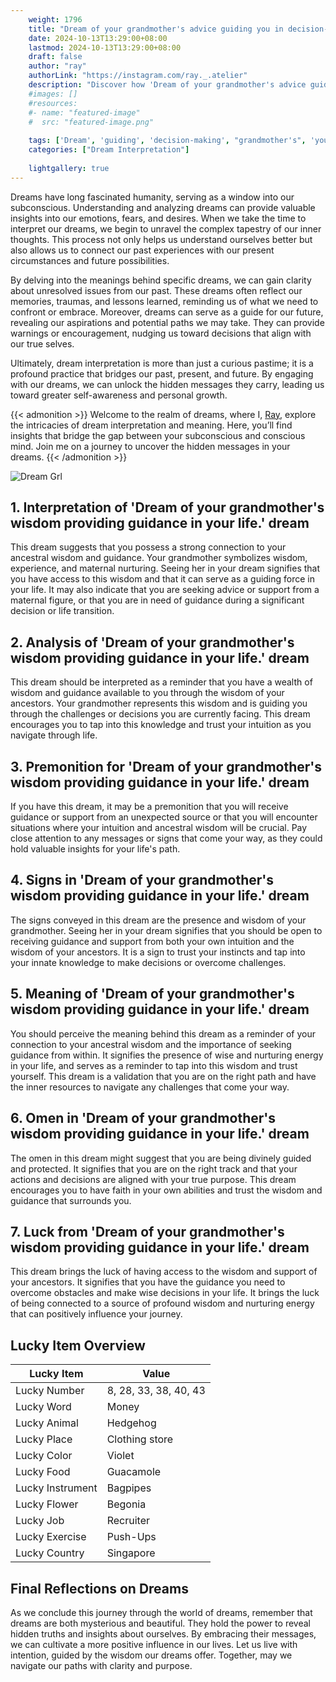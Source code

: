 ```yaml
---
    weight: 1796
    title: "Dream of your grandmother's advice guiding you in decision-making."  # Assuming 'title' column exists
    date: 2024-10-13T13:29:00+08:00
    lastmod: 2024-10-13T13:29:00+08:00
    draft: false
    author: "ray"
    authorLink: "https://instagram.com/ray._.atelier"
    description: "Discover how 'Dream of your grandmother's advice guiding you in decision-making.' can interpret your future and uncover its significant meanings in your life."
    #images: []
    #resources:
    #- name: "featured-image"
    #  src: "featured-image.png"
    
    tags: ['Dream', 'guiding', 'decision-making', "grandmother's", 'you', 'advice']
    categories: ["Dream Interpretation"]
    
    lightgallery: true
---
```

    
Dreams have long fascinated humanity, serving as a window into our subconscious. Understanding and analyzing dreams can provide valuable insights into our emotions, fears, and desires. When we take the time to interpret our dreams, we begin to unravel the complex tapestry of our inner thoughts. This process not only helps us understand ourselves better but also allows us to connect our past experiences with our present circumstances and future possibilities.

By delving into the meanings behind specific dreams, we can gain clarity about unresolved issues from our past. These dreams often reflect our memories, traumas, and lessons learned, reminding us of what we need to confront or embrace. Moreover, dreams can serve as a guide for our future, revealing our aspirations and potential paths we may take. They can provide warnings or encouragement, nudging us toward decisions that align with our true selves.

Ultimately, dream interpretation is more than just a curious pastime; it is a profound practice that bridges our past, present, and future. By engaging with our dreams, we can unlock the hidden messages they carry, leading us toward greater self-awareness and personal growth.

{{< admonition >}}
Welcome to the realm of dreams, where I, [Ray](https://instagram.com/ray._.atelier), explore the intricacies of dream interpretation and meaning. Here, you’ll find insights that bridge the gap between your subconscious and conscious mind. Join me on a journey to uncover the hidden messages in your dreams.
{{< /admonition >}}

![Dream Grl](https://cdn.pixabay.com/photo/2017/11/02/03/35/gothic-2910057_1280.jpg "Dream Grl")

## 1. Interpretation of 'Dream of your grandmother's wisdom providing guidance in your life.' dream
 This dream suggests that you possess a strong connection to your ancestral wisdom and guidance. Your grandmother symbolizes wisdom, experience, and maternal nurturing. Seeing her in your dream signifies that you have access to this wisdom and that it can serve as a guiding force in your life. It may also indicate that you are seeking advice or support from a maternal figure, or that you are in need of guidance during a significant decision or life transition.

## 2. Analysis of 'Dream of your grandmother's wisdom providing guidance in your life.' dream
 This dream should be interpreted as a reminder that you have a wealth of wisdom and guidance available to you through the wisdom of your ancestors. Your grandmother represents this wisdom and is guiding you through the challenges or decisions you are currently facing. This dream encourages you to tap into this knowledge and trust your intuition as you navigate through life.

## 3. Premonition for 'Dream of your grandmother's wisdom providing guidance in your life.' dream
 If you have this dream, it may be a premonition that you will receive guidance or support from an unexpected source or that you will encounter situations where your intuition and ancestral wisdom will be crucial. Pay close attention to any messages or signs that come your way, as they could hold valuable insights for your life's path.

## 4. Signs in 'Dream of your grandmother's wisdom providing guidance in your life.' dream
 The signs conveyed in this dream are the presence and wisdom of your grandmother. Seeing her in your dream signifies that you should be open to receiving guidance and support from both your own intuition and the wisdom of your ancestors. It is a sign to trust your instincts and tap into your innate knowledge to make decisions or overcome challenges.

## 5. Meaning of 'Dream of your grandmother's wisdom providing guidance in your life.' dream
 You should perceive the meaning behind this dream as a reminder of your connection to your ancestral wisdom and the importance of seeking guidance from within. It signifies the presence of wise and nurturing energy in your life, and serves as a reminder to tap into this wisdom and trust yourself. This dream is a validation that you are on the right path and have the inner resources to navigate any challenges that come your way.

## 6. Omen in 'Dream of your grandmother's wisdom providing guidance in your life.' dream
 The omen in this dream might suggest that you are being divinely guided and protected. It signifies that you are on the right track and that your actions and decisions are aligned with your true purpose. This dream encourages you to have faith in your own abilities and trust the wisdom and guidance that surrounds you.

## 7. Luck from 'Dream of your grandmother's wisdom providing guidance in your life.' dream
 This dream brings the luck of having access to the wisdom and support of your ancestors. It signifies that you have the guidance you need to overcome obstacles and make wise decisions in your life. It brings the luck of being connected to a source of profound wisdom and nurturing energy that can positively influence your journey.

## Lucky Item Overview
| Lucky Item          | Value              |
|---------------|--------------------|
| Lucky Number        | 8, 28, 33, 38, 40, 43  |
| Lucky Word          | Money |
| Lucky Animal        | Hedgehog |
| Lucky Place         | Clothing store     |
| Lucky Color         | Violet     |
| Lucky Food          | Guacamole      |
| Lucky Instrument    | Bagpipes |
| Lucky Flower        | Begonia    |
| Lucky Job           | Recruiter       |
| Lucky Exercise      | Push-Ups  |
| Lucky Country       | Singapore    |


##  Final Reflections on Dreams

As we conclude this journey through the world of dreams, remember that dreams are both mysterious and beautiful. They hold the power to reveal hidden truths and insights about ourselves. By embracing their messages, we can cultivate a more positive influence in our lives. Let us live with intention, guided by the wisdom our dreams offer. Together, may we navigate our paths with clarity and purpose.
